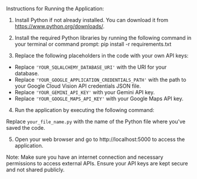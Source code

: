 Instructions for Running the Application:

1. Install Python if not already installed. You can download it from https://www.python.org/downloads/.

2. Install the required Python libraries by running the following command in your terminal or command prompt: pip install -r requirements.txt


3. Replace the following placeholders in the code with your own API keys:
- Replace `'YOUR_SQLALCHEMY_DATABASE_URI'` with the URI for your database.
- Replace `'YOUR_GOOGLE_APPLICATION_CREDENTIALS_PATH'` with the path to your Google Cloud Vision API credentials JSON file.
- Replace `'YOUR_GEMINI_API_KEY'` with your Gemini API key.
- Replace `'YOUR_GOOGLE_MAPS_API_KEY'` with your Google Maps API key.

4. Run the application by executing the following command:

Replace `your_file_name.py` with the name of the Python file where you've saved the code.

5. Open your web browser and go to http://localhost:5000 to access the application.

Note: Make sure you have an internet connection and necessary permissions to access external APIs. Ensure your API keys are kept secure and not shared publicly.

